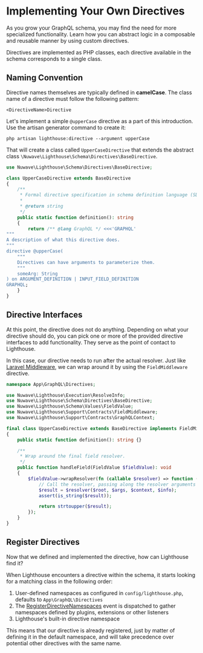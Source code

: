 # Implementing Your Own Directives

As you grow your GraphQL schema, you may find the need for more specialized functionality.
Learn how you can abstract logic in a composable and reusable manner by using custom directives.

Directives are implemented as PHP classes, each directive available
in the schema corresponds to a single class.

## Naming Convention

Directive names themselves are typically defined in **camelCase**.
The class name of a directive must follow the following pattern:

    <DirectiveName>Directive

Let's implement a simple `@upperCase` directive as a part of this introduction.
Use the artisan generator command to create it:

    php artisan lighthouse:directive --argument upperCase

That will create a class called `UpperCaseDirective` that extends the
abstract class `\Nuwave\Lighthouse\Schema\Directives\BaseDirective`.

```php
use Nuwave\Lighthouse\Schema\Directives\BaseDirective;

class UpperCaseDirective extends BaseDirective
{
    /**
     * Formal directive specification in schema definition language (SDL).
     *
     * @return string
     */
    public static function definition(): string
    {
        return /** @lang GraphQL */ <<<'GRAPHQL'
"""
A description of what this directive does.
"""
directive @upperCase(
    """
    Directives can have arguments to parameterize them.
    """
    someArg: String
) on ARGUMENT_DEFINITION | INPUT_FIELD_DEFINITION
GRAPHQL;
    }
}
```

## Directive Interfaces

At this point, the directive does not do anything.
Depending on what your directive should do, you can pick one or more of the provided
directive interfaces to add functionality. They serve as the point of contact to Lighthouse.

In this case, our directive needs to run after the actual resolver.
Just like [Laravel Middleware](https://laravel.com/docs/middleware),
we can wrap around it by using the `FieldMiddleware` directive.

```php
namespace App\GraphQL\Directives;

use Nuwave\Lighthouse\Execution\ResolveInfo;
use Nuwave\Lighthouse\Schema\Directives\BaseDirective;
use Nuwave\Lighthouse\Schema\Values\FieldValue;
use Nuwave\Lighthouse\Support\Contracts\FieldMiddleware;
use Nuwave\Lighthouse\Support\Contracts\GraphQLContext;

final class UpperCaseDirective extends BaseDirective implements FieldMiddleware
{
    public static function definition(): string {}

    /**
     * Wrap around the final field resolver.
     */
    public function handleField(FieldValue $fieldValue): void
    {
        $fieldValue->wrapResolver(fn (callable $resolver) => function ($root, array $args, GraphQLContext $context, ResolveInfo $info) use ($resolver): string {
            // Call the resolver, passing along the resolver arguments
            $result = $resolver($root, $args, $context, $info);
            assert(is_string($result));

            return strtoupper($result);
        });
    }
}
```

## Register Directives

Now that we defined and implemented the directive, how can Lighthouse find it?

When Lighthouse encounters a directive within the schema, it starts looking for a matching class
in the following order:

1. User-defined namespaces as configured in `config/lighthouse.php`, defaults to `App\GraphQL\Directives`
1. The [RegisterDirectiveNamespaces](../api-reference/events.md#registerdirectivenamespaces) event is dispatched
   to gather namespaces defined by plugins, extensions or other listeners
1. Lighthouse's built-in directive namespace

This means that our directive is already registered, just by matter of defining it in the default namespace,
and will take precedence over potential other directives with the same name.
